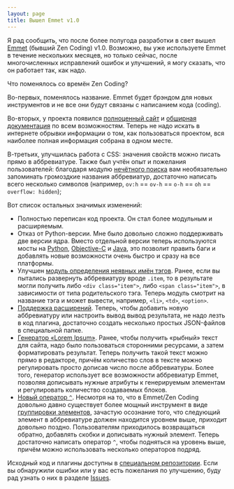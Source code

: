 ```yaml
---
layout: page
title: Вышел Emmet v1.0
---
```

Я рад сообщить, что после более полугода разработки в свет вышел [Emmet](http://emmet.io) (бывший Zen Coding) v1.0. Возможно, вы уже используете Emmet в течение нескольких месяцев, но только сейчас, после многочисленных исправлений ошибок и улучшений, я могу сказать, что он работает так, как надо.

Что поменялось со времён Zen Coding?

Во-первых, поменялось название. Emmet будет брэндом для новых инструментов и не все они будут связаны с написанием кода (coding).

Во-вторых, у проекта появился [полноценный сайт](http://emmet.io) и [обширная документация](http://docs.emmet.io) по всем возможностям. Теперь не надо искать в интернете обрывки информации о том, как пользоваться проектом, вся наиболее полная информация собрана в одном месте.

В-третьих, улучшилась работа с CSS: значения свойств можно писать прямо в аббревиатуре. Также был учтён опыт и пожелания пользователей: благодаря модулю [нечётного поиска](http://docs.emmet.io/css-abbreviations/fuzzy-search/) вам необязательно запоминать громоздкие названия аббревиатур, достаточно написать всего несколько символов (например, `ov:h` == `ov-h` == `o-h` == `oh` == `overflow: hidden`);

Вот список остальных значимых изменений:

* Полностью переписан код проекта. Он стал более модульным и расширяемым.
* Отказ от Python-версии. Мне было довольно сложно поддерживать две версии ядра. Вместо отдельной версии теперь используются мосты на [Python](https://github.com/sergeche/emmet-sublime/tree/master/emmet), [Objective-C](https://github.com/emmetio/emmet-objc) и [Java](https://github.com/emmetio/emmet-eclipse), это позволит править баги и добавлять новые возможности очень быстро и сразу на все платформы.
* Улучшен [модуль определения неявных имён тэгов](http://docs.emmet.io/abbreviations/implicit-names/). Ранее, если вы пытались развернуть аббревиатуру вроде `.item`, то в результате могли получить либо `<div class="item">`, либо `<span class="item">`, в зависимости от типа родительского тэга. Теперь модуль смотрит на название тэга и может вывести, например, `<li>`, `<td>`, `<option>`.
* [Поддержка расширений](http://docs.emmet.io/customization/). Теперь, чтобы добавить новую аббревиатуру или настроить вывод вывод результата, не надо лезть в код плагина, достаточно создать несколько простых JSON-файлов в специальной папке.
* [Генератор «Lorem Ipsum»](http://docs.emmet.io/abbreviations/lorem-ipsum/). Ранее, чтобы получить «рыбный» текст для сайта, надо было пользоваться сторонними ресурсами, а затем форматировать результат. Теперь получить такой текст можно прямо в редакторе, причём количество слов в тексте можно регулировать просто дописав число после аббревиатуры. Более того, генератор использует все возможности аббревиатур Emmet, позволяя дописывать нужные атрибуты к генерируемым элементам и регулировать количество создаваемых блоков.
* [Новый оператор `^`](http://docs.emmet.io/abbreviations/syntax/#climb-up-). Несмотря на то, что в Emmet/Zen Coding довольно давно существует более мощный инструмент в виде [группировки элементов](http://docs.emmet.io/abbreviations/syntax/#grouping-), зачастую осознание того, что следующий элемент в аббревиатуре должен находится уровнем выше, приходит довольно поздно. Пользователям приходилось возвращаться обратно, добавлять скобки и дописывать нужный элемент. Теперь достаточно написать оператор `^`, чтобы подняться на уровень выше, причём можно использовать несколько операторов подряд.

Исходный код и плагины доступны в [специальном репозитории](https://github.com/emmetio). Если вы обнаружили ошибки или у вас есть пожелания по улучшению, буду рад узнать о них в разделе [Issues](https://github.com/emmetio/emmet).